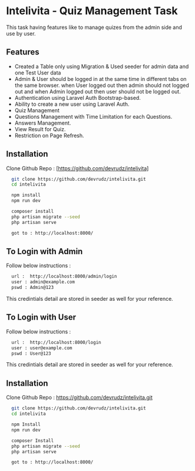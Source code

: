 # Intelivita - Quiz Management Task

This task having features like to manage quizes from the admin side and use by user.

## Features

-   Created a Table only using Migration & Used seeder for admin data and one Test User data
-   Admin & User should be logged in at the same time in different tabs on the same browser. when User logged out then admin should not logged out and when Admin logged out then user
    should not be logged out.
-   Authentication using Laravel Auth Bootstrap-based.
-   Ability to create a new user using Laravel Auth.
-   Quiz Management
-   Questions Management with Time Limitation for each Questions.
-   Answers Management.
-   View Result for Quiz.
-   Restriction on Page Refresh.

## Installation

Clone Github Repo : [https://github.com/devrudz/intelivita]

```bash
  git clone https://github.com/devrudz/intelivita.git
  cd intelivita

  npm install
  npm run dev

  composer install
  php artisan migrate --seed
  php artisan serve

  got to : http://localhost:8000/
```

## To Login with Admin

Follow below instructions :

```bash
  url :  http://localhost:8000/admin/login
  user : admin@example.com
  pswd : Admin@123
```

This credintials detail are stored in seeder as well for your reference.

## To Login with User

Follow below instructions :

```bash
  url :  http://localhost:8000/login
  user : user@example.com
  pswd : User@123
```

This credintials detail are stored in seeder as well for your reference.

## Installation

Clone Github Repo : https://github.com/devrudz/intelivita.git

```bash
  git clone https://github.com/devrudz/intelivita.git
  cd intelivita

  npm Install
  npm run dev

  composer Install
  php artisan migrate --seed
  php artisan serve

  got to : http://localhost:8000/
```
